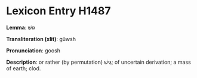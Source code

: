 # Lexicon Entry H1487

**Lemma**: גּוּשׁ

**Transliteration (xlit)**: gûwsh

**Pronunciation**: goosh

**Description**:
or rather (by permutation) גִּישׁ; of uncertain derivation; a mass of earth; clod.
